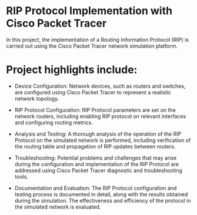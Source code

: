 # RIP Protocol Implementation with Cisco Packet Tracer

In this project, the implementation of a Routing Information Protocol (RIP) is carried out using the Cisco Packet Tracer network simulation platform.

# Project highlights include:

- Device Configuration: Network devices, such as routers and switches, are configured using Cisco Packet Tracer to represent a realistic network topology.

- RIP Protocol Configuration: RIP Protocol parameters are set on the network routers, including enabling RIP protocol on relevant interfaces and configuring routing metrics.

- Analysis and Testing: A thorough analysis of the operation of the RIP Protocol on the simulated network is performed, including verification of the routing table and propagation of RIP updates between routers.

- Troubleshooting: Potential problems and challenges that may arise during the configuration and implementation of the RIP Protocol are addressed using Cisco Packet Tracer diagnostic and troubleshooting tools.

- Documentation and Evaluation: The RIP Protocol configuration and testing process is documented in detail, along with the results obtained during the simulation. The effectiveness and efficiency of the protocol in the simulated network is evaluated.
